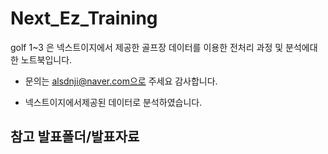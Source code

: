 # Next_Ez_Training
golf 1~3 은 넥스트이지에서 제공한 골프장 데이터를 이용한 전처리 과정 및 분석에대한 노트북입니다.

- 문의는 alsdnji@naver.com으로 주세요 감사합니다.

- 넥스트이지에서제공된 데이터로 분석하였습니다.


## 참고 발표폴더/발표자료



       
